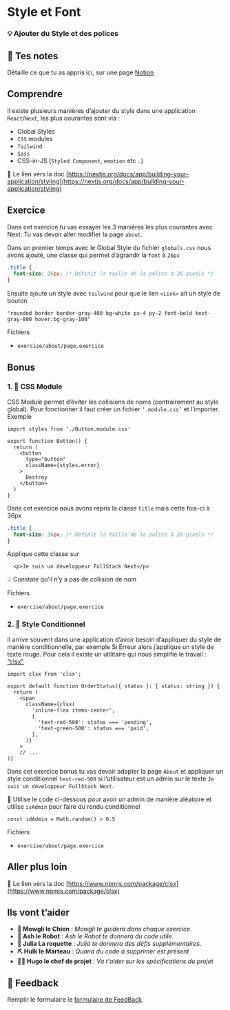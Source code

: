 # Style et Font

### 💡 Ajouter du Style et des polices

## 📝 Tes notes

Détaille ce que tu as appris ici, sur une page [Notion](https://go.mikecodeur.com/course-notes-template)

## Comprendre

Il existe plusieurs manières d’ajouter du style dans une application `React`/`Next`, les plus courantes sont via : 

- Global Styles
- `CSS` modules
- `Tailwind`
- `Sass`
- CSS-in-JS (`Styled Component`, `emotion` etc ..)

📑 Le lien vers la doc [https://nextjs.org/docs/app/building-your-application/styling](https://nextjs.org/docs/app/building-your-application/styling)

## Exercice

Dans cet exercice tu vas essayer les 3 manières les plus courantes avec Next. Tu vas devoir aller modifier la page `about`.

Dans un premier temps avec le Global Style du fichier `globals.css` nous avons ajouté, une classe qui permet d’agrandir la `font` à `26px`

```css
.title {
  font-size: 26px; /* Définit la taille de la police à 26 pixels */
}
```

Ensuite ajoute un style avec `tailwind` pour que le lien `<Link>` ait un style de bouton

```tsx
"rounded border border-gray-400 bg-white px-4 py-2 font-bold text-gray-800 hover:bg-gray-100"
```

Fichiers

- `exercise/about/page.exercice`

## Bonus

### 1. 🚀 CSS Module

CSS Module permet d’éviter les collisions de noms (contrairement au style global). Pour fonctionner il faut créer un fichier `‘.module.css’` et l’importer. Exemple 

```tsx
import styles from './Button.module.css'
 
export function Button() {
  return (
    <button
      type="button"
      className={styles.error}
    >
      Destroy
    </button>
  )
}
```

Dans cet exercice nous avons repris la classe `title` mais cette fois-ci à 36px

```css
.title {
  font-size: 36px; /* Définit la taille de la police à 26 pixels */
}
```

Applique cette classe sur 

```tsx
  <p>Je suis un développeur FullStack Next</p>
```

<aside>
💡 Constate qu’il n’y a pas de collision de nom

</aside>

Fichiers

- `exercise/about/page.exercice`

### 2. 🚀 Style Conditionnel

Il arrive souvent dans une application d’avoir besoin d’appliquer du style de manière conditionnelle, par exemple Si Erreur alors j’applique un style de texte rouge. Pour cela il existe un utilitaire qui nous simplifie le travail : [“clsx”](https://www.npmjs.com/package/clsx)

```tsx
import clsx from 'clsx';
 
export default function OrderStatus({ status }: { status: string }) {
  return (
    <span
      className={clsx(
        'inline-flex items-center',
        {
          'text-red-500': status === 'pending',
          'text-green-500': status === 'paid',
        },
      )}
    >
    // ...
)}
```

Dans cet exercice bonus tu vas devoir adapter la page `About` et appliquer un style conditionnel `text-red-500` si l’utilisateur est un admin sur le texte  `Je suis un développeur FullStack Next`. 

🤖 Utilise le code ci-dessous pour avoir un admin de manière aléatoire et utilise `isAdmin` pour faire du rendu conditionnel 

```tsx
const idAdmin = Math.random() > 0.5
```

Fichiers

- `exercise/about/page.exercice`

## Aller plus loin

📑 Le lien vers la doc [https://www.npmjs.com/package/clsx](https://www.npmjs.com/package/clsx)

## Ils vont t’aider

- **🐶  Mowgli le Chien** : *Mowgli te guidera dans chaque exercice.*
- **🤖  Ash le Robot** : *Ash le Robot te donnera du code utile.*
- **🚀 Julia La roquette** : *Julia te donnera des défis supplémentaires.*
- **⛏️ Hulk le Marteau** : *Quand du code à supprimer est présent*
- **👨‍✈️ Hugo le chef de projet** : *Va t'aider sur les spécifications du projet*

## 🐜 Feedback

Remplir le formulaire le [formulaire de FeedBack](https://go.mikecodeur.com/cours-next-avis?entry.1912869708=Next%20PRO&entry.1430994900=01.Les%20Fondamentaux&entry.533578441=06%20Styling).